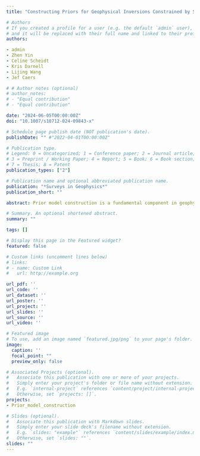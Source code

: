 ```yaml
---
title: "Constructing Priors for Geophysical Inversions Constrained by Surface and Borehole Geochemistry"

# Authors
# If you created a profile for a user (e.g. the default `admin` user), write the username (folder name) here
# and it will be replaced with their full name and linked to their profile.
authors:

- admin
- Zhen Yin
- Celine Scheidt
- Kris Darnell
- Lijing Wang
- Jef Caers

# # Author notes (optional)
# author_notes:
# - "Equal contribution"
# - "Equal contribution"

date: "2024-06-05T00:00:00Z"
doi: "10.1007/s10712-024-09843-x"

# Schedule page publish date (NOT publication's date).
publishDate: "" #"2022-04-01T00:00:00Z"

# Publication type.
# Legend: 0 = Uncategorized; 1 = Conference paper; 2 = Journal article;
# 3 = Preprint / Working Paper; 4 = Report; 5 = Book; 6 = Book section;
# 7 = Thesis; 8 = Patent
publication_types: ["2"]

# Publication name and optional abbreviated publication name.
publication: "*Surveys in Geophysics*"
publication_short: ""

abstract: Prior model construction is a fundamental component in geophysical inversion, especially Bayesian inversion. The prior model, usually derived from available geological information, can reduce the uncertainty of model characteristics during the inversion. However, the prior geological data for inferring a prior distribution model are often limited in real cases. Our work presents a novel framework to create 3D geophysical prior models using soil geochemistry and borehole rock sample measurements. We focus on the Bayesian inversion, which enables encoding of knowledge and multiple non-geophysical data into the prior. The new framework developed in our research comprises three main parts, namely correlation analysis, prior model reconstruction, and Bayesian inversion. We investigate the correlations between surface and subsurface geochemical features, as well as the correlation between geochemistry and geophysics, using canonical correlation analysis for the surface and borehole geochemistry. Based on the resulting correlations, we construct the prior susceptibility model. The informed prior model is then tested using geophysical forward modeling and outlier detection methods. In this test, we aim to falsify the prior model, which happens when the model cannot predict the field geophysical observation. To obtain the posterior models, the reliable prior models are incorporated into a Bayesian inversion framework. Using a real case of exploration in the Central African Copperbelt, we illustrate the workflow of constructing the high-resolution 3D stratigraphic model conditioned on soil geochemistry, borehole data, and airborne geophysics.

# Summary. An optional shortened abstract.
summary: ""

tags: []

# Display this page in the Featured widget?
featured: false

# Custom links (uncomment lines below)
# links:
# - name: Custom Link
#   url: http://example.org

url_pdf: ''
url_code: ''
url_dataset: ''
url_poster: ''
url_project: ''
url_slides: ''
url_source: ''
url_video: ''

# Featured image
# To use, add an image named `featured.jpg/png` to your page's folder.
image:
  caption: ''
  focal_point: ""
  preview_only: false

# Associated Projects (optional).
#   Associate this publication with one or more of your projects.
#   Simply enter your project's folder or file name without extension.
#   E.g. `internal-project` references `content/project/internal-project/index.md`.
#   Otherwise, set `projects: []`.
projects:
- Prior_model_construction

# Slides (optional).
#   Associate this publication with Markdown slides.
#   Simply enter your slide deck's filename without extension.
#   E.g. `slides: "example"` references `content/slides/example/index.md`.
#   Otherwise, set `slides: ""`.
slides: ""
---
```

